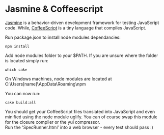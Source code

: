Jasmine & Coffeescript
=================================

[Jasmine](http://jasmine.github.io/2.0/introduction.html) is a behavior-driven development framework for testing JavaScript code. While, [CoffeeScript](http://coffeescript.org/) is a tiny language that compiles JavaScript.    

Run package.json to install node modules dependancies:
```
npm install
```

Add node modules folder to your $PATH. If you are unsure where the folder is located simply run:
```
which cake
```

On Windows machines, node modules are located at C:\Users\[name]\AppData\Roaming\npm    

You can now run: 
```
cake build:all
```

You should get your CoffeeScript files translated into JavaScript and even minified using the node module uglify. You can of course swap this module for the closure compiler or the yui compressor.     
Run the 'SpecRunner.html' into a web browser - every test should pass :)